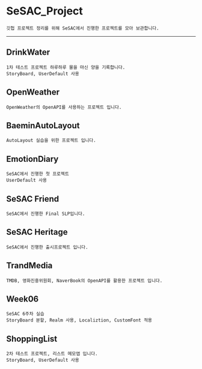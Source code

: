 # SeSAC_Project
    깃헙 프로젝트 정리를 위해 SeSAC에서 진행한 프로젝트를 모아 보관합니다.
    
* * *

## DrinkWater
    1차 테스트 프로젝트 하루하루 물을 마신 양을 기록합니다.
    StoryBoard, UserDefault 사용
    
## OpenWeather
    OpenWeather의 OpenAPI를 사용하는 프로젝트 입니다.
    
## BaeminAutoLayout
    AutoLayout 실습을 위한 프로젝트 입니다.
    
## EmotionDiary
    SeSAC에서 진행한 첫 프로젝트
    UserDefault 사용
    
## SeSAC Friend
    SeSAC에서 진행한 Final SLP입니다.
    
## SeSAC Heritage
    SeSAC에서 진행한 출시프로젝트 입니다.
    
## TrandMedia
    TMDB, 영화진흥위원회, NaverBook의 OpenAPI를 활용한 프로젝트 입니다.
    
## Week06
    SeSAC 6주차 실습
    StoryBoard 분할, Realm 사용, Localiztion, CustomFont 적용
    
## ShoppingList
    2차 테스트 프로젝트, 리스트 메모앱 입니다.
    StoryBoard, UserDefault 사용

